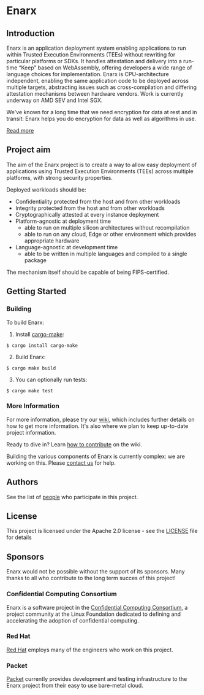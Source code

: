 # Enarx

## Introduction
Enarx is an application deployment system enabling applications
to run within Trusted Execution Environments (TEEs) without rewriting for
particular platforms or SDKs. It handles attestation and delivery into a
run-time “Keep” based on WebAssembly, offering developers a wide range of
language choices for implementation. Enarx is CPU-architecture independent,
enabling the same application code to be deployed across multiple targets,
abstracting issues such as cross-compilation and differing attestation
mechanisms between hardware vendors. Work is currently underway on AMD SEV and
Intel SGX.

We've known for a long time that we need encryption for data at rest and in
transit: Enarx helps you do encryption for data as well as algorithms in use.

[Read more](https://github.com/enarx/enarx/wiki/Enarx-Introduction)

## Project aim
The aim of the Enarx project is to create a way to allow easy deployment of
applications using Trusted Execution Environments (TEEs) across multiple
platforms, with strong security properties.


Deployed workloads should be:
* Confidentiality protected from the host and from other workloads
* Integrity protected from the host and from other workloads
* Cryptographically attested at every instance deployment
* Platform-agnostic at deployment time
  * able to run on multiple silicon architectures without recompilation
  * able to run on any cloud, Edge or other environment which provides
     appropriate hardware 
* Language-agnostic at development time
  * able to be written in multiple languages and compiled to a single package

The mechanism itself should be capable of being FIPS-certified.

## Getting Started

### Building

To build Enarx:

1. Install [cargo-make](https://github.com/sagiegurari/cargo-make):

```
$ cargo install cargo-make
```

2. Build Enarx:

```
$ cargo make build
```

3. You can optionally run tests:

```
$ cargo make test
```

### More Information

For more information, please try our
[wiki](https://github.com/enarx/enarx/wiki), which includes further details on
how to get more information.  It's also where we plan to keep up-to-date project
information.

Ready to dive in? Learn [how to
contribute](https://github.com/enarx/enarx/wiki/How-to-contribute) on the wiki.

Building the various components of Enarx is currently complex: we are working on
this.  Please [contact us](https://chat.enarx.dev) for help.

## Authors

See the list of [people](https://github.com/orgs/enarx/people) who participate in this project.

## License

This project is licensed under the Apache 2.0 license - see the
[LICENSE](LICENSE) file for details

## Sponsors

Enarx would not be possible without the support of its sponsors. Many thanks to
all who contribute to the long term succes of this project!

### Confidential Computing Consortium

Enarx is a software project in the [Confidential Computing
Consortium](https://confidentialcomputing.io), a project community at the Linux
Foundation dedicated to defining and accelerating the adoption of confidential
computing.

### Red Hat

[Red Hat](https://www.redhat.com) employs many of the engineers who work on this
project.

### Packet

[Packet](https://www.packet.com) currently provides development and testing
infrastructure to the Enarx project from their easy to use bare-metal cloud.
